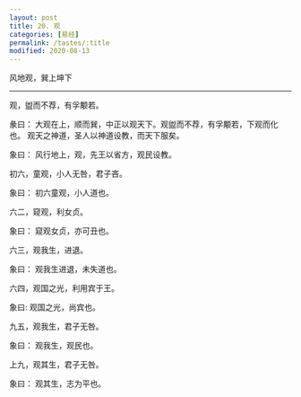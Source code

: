 ```yaml
---
layout: post
title: 20. 观
categories: [易经]
permalink: /tastes/:title
modified: 2020-08-13
---
```


风地观，巽上坤下

---

观，盥而不荐，有孚颙若。

彖曰： 大观在上，顺而巽，中正以观天下。观盥而不荐，有孚颙若，下观而化也。
观天之神道，圣人以神道设教，而天下服矣。

象曰： 风行地上，观，先王以省方，观民设教。

初六，童观，小人无咎，君子吝。

象曰： 初六童观，小人道也。

六二，窥观，利女贞。

象曰： 窥观女贞，亦可丑也。

六三，观我生，进退。

象曰： 观我生进退，未失道也。

六四，观国之光，利用宾于王。

象曰: 观国之光，尚宾也。

九五，观我生，君子无咎。

象曰： 观我生，观民也。

上九，观其生，君子无咎。

象曰： 观其生，志为平也。

